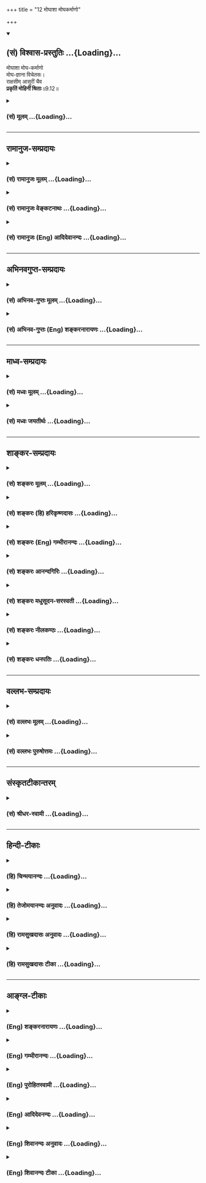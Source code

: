 +++
title = "12 मोघाशा मोघकर्माणो"

+++
<div class="js_include" newlevelforh1="2" title="(सं) विश्वास-प्रस्तुतिः" unfilled url="/purANam_vaiShNavam/mahAbhAratam/06-bhIShma-parva/03-bhagavad-gItA-parva/saMskRtam/vishvAsa-prastutiH/09_rAja-vidyA-rAja-guhy/12_moghAshA_moghakar.md">
<details open><summary><h2>(सं) विश्वास-प्रस्तुतिः ...{Loading}...</h2></summary>

मोघाशा मोघ-कर्माणो  
मोघ-ज्ञाना विचेतसः।  
राक्षसीम् आसुरीं चैव  
**प्रकृतिं मोहिनीं श्रिताः**॥9.12॥
</details>
</div>
<div class="js_include collapsed" newlevelforh1="3" title="(सं) मूलम्" unfilled url="/purANam_vaiShNavam/mahAbhAratam/06-bhIShma-parva/03-bhagavad-gItA-parva/saMskRtam/mUlam/09_rAja-vidyA-rAja-guhy/12_moghAshA_moghakar.md">
<details><summary><h3>(सं) मूलम् ...{Loading}...</h3></summary>

मोघाशा मोघकर्माणो मोघज्ञाना विचेतसः।  
राक्षसीमासुरीं चैव प्रकृतिं मोहिनीं श्रिताः।।9.12।।
</details>
</div>


_________________
## रामानुज-सम्प्रदायः
<div class="js_include collapsed" newlevelforh1="3" title="(सं) रामानुजः मूलम्" unfilled url="/purANam_vaiShNavam/mahAbhAratam/06-bhIShma-parva/03-bhagavad-gItA-parva/saMskRtam/rAmAnujaH/mUlam/09_rAja-vidyA-rAja-guhy/12_moghAshA_moghakar.md">
<details><summary><h3>(सं) रामानुजः मूलम् ...{Loading}...</h3></summary>

।।9.12।। मम मनुष्यत्वे परमकारुण्यादिपरत्वतिरोधानकरीं **राक्षसीम् आसुरीं च
मोहिनीं प्रकृतिम् आश्रिताः; मोघाशाः** मोघवाञ्छिता निष्फलवाञ्छिताः;
**मोघकर्माणः** मोघारम्भाः; **मोघज्ञानाः** सर्वेषु मदीयेषु चराचरेषु
अर्थेषु मयि च विपरीतज्ञानतया निष्फलज्ञानाः **विचेतसः** तथा सर्वत्र
विगतयाथात्म्यज्ञानाः; मां सर्वेश्वरम् इतरसमं मत्वा मयि यत् कर्तुम्
इच्छन्ति; यद् उद्दिश्य आरम्भान् कुर्वते; तत् सर्वं मोघं भवति इत्यर्थः।

</details>
</div>
<div class="js_include collapsed" newlevelforh1="3" title="(सं) रामानुजः वेङ्कटनाथः" unfilled url="/purANam_vaiShNavam/mahAbhAratam/06-bhIShma-parva/03-bhagavad-gItA-parva/saMskRtam/rAmAnujaH/venkaTanAthaH/09_rAja-vidyA-rAja-guhy/12_moghAshA_moghakar.md">
<details><summary><h3>(सं) रामानुजः वेङ्कटनाथः ...{Loading}...</h3></summary>

  
  
।।9.12।। मोघाशाः इति श्लोकेन प्रस्तुतस्य हेतुफले प्रतिपाद्येते।
मोहिनीप्रकृत्याश्रयणं हि मोघाशत्वादौ हेतुरिति पूर्वमुत्तरार्धव्याख्या।
राक्षसीं रक्षस्सम्बन्धिनीं तामसीं; आसुरीमसुरसम्बन्धिनीं राजसीं
क्रोधलोभादिमयीमित्यर्थः प्रकृतिंस्वभावमित्यर्थः। यजन्ते सात्त्विका देवान्
यक्षरक्षांसि राजसाः। भूतान् प्रेतगणांश्चान्ये यजन्ते तामसा जनाः
\[17।4\]मन्ये त्वां राक्षसं क्रूरमथवा तामसात्मकम्। यस्मात्क्षिपसि
गोविन्दं पाण्डवं च धनञ्जयम् इत्यादिष्विवेति द्रष्टव्यम्। मोहिनीम् इत्यनेन
भगवत्परत्वतिरोधानादिकमभिप्रेतम्। मोघाशाः इति
समासांशद्वयार्थकथनंमोघवाञ्छिता निष्फलवाञ्छिता इति।
फलपर्यन्तकर्मस्वरूपासिद्ध्यभिप्रायेणमोघारम्भा इत्युक्तम्। उपक्रमप्रभृति
निष्फलप्रवृत्तय इत्यर्थः। ज्ञानस्य मोघत्वं हि
स्वाधीनप्रवृत्त्यभिमतफलराहित्यम्। तच्चायथार्थत्वनिबन्धनम्। तस्य चात्र
विषयविशेषनिर्देशाभावाद्यथासम्भवं
सर्वविषयत्वमुचितमित्यभिप्रायेणाहसर्वेष्विति। वैपरीत्यं च अस्वतन्त्रे
स्वतन्त्रत्वम्; अन्यदीये स्वकीयत्वम्; अजडे नित्ये जडत्वानित्यत्वादिकम्;
अस्थिरे स्थिरत्वमित्यादिकं द्रष्टव्यम्। मोघज्ञानाः इति ज्ञानविशेषस्य
विहितत्वात्तत एव तत्कारणस्य च निषेद्धुमशक्यत्वात्विचेतसः इति
निषेधस्तदतिरिक्तज्ञानपर इत्यभिप्रायेणाहसर्वत्र विगतयाथात्म्यज्ञाना इति।
ननु मोघाशत्वादिकमसिद्धं; स्वर्गफलाद्यभिलषितसिद्धेः; तदुपायभूतयागादिषु
यथार्थज्ञानाच्चेत्यत्राहमामिति। अत्र,यथार्थज्ञानाभावान्मोघज्ञानत्वम्; तत
एव मोघाशत्वमोघारम्भत्वे इति क्रमः।  
  

</details>
</div>
<div class="js_include collapsed" newlevelforh1="3" title="(सं) रामानुजः (Eng) आदिदेवानन्दः" unfilled url="/purANam_vaiShNavam/mahAbhAratam/06-bhIShma-parva/03-bhagavad-gItA-parva/saMskRtam/rAmAnujaH/english/AdidevAnandaH/09_rAja-vidyA-rAja-guhy/12_moghAshA_moghakar.md">
<details><summary><h3>(सं) रामानुजः (Eng) आदिदेवानन्दः ...{Loading}...</h3></summary>

9.12 Men yielding to the deluding nature characteristics of Asuras and
Raksas and not aware of My higher nature like compassion etc. When I am
in a human form, are possessed of vain hopes, i.e, their hopes remain
fruitless, and their knowledge also is vain, i.e., is fruitless. They
are so because of their erroneous understanding which fails to know that
all things, mobile and immobile, belong to Me. They are ignorant on
account of their being devoid of knowledge of truth everywhere. Whatever
they do regarding Me, the Lord of all, is done with an attitude that I
am an ordinary mortal. So their efforts go in vain. All this springs
from their partaking of the nature of Raksasas and Asuras.

</details>
</div>


_________________
## अभिनवगुप्त-सम्प्रदायः
<div class="js_include collapsed" newlevelforh1="3" title="(सं) अभिनव-गुप्तः मूलम्" unfilled url="/purANam_vaiShNavam/mahAbhAratam/06-bhIShma-parva/03-bhagavad-gItA-parva/saMskRtam/abhinava-guptaH/mUlam/09_rAja-vidyA-rAja-guhy/12_moghAshA_moghakar.md">
<details><summary><h3>(सं) अभिनव-गुप्तः मूलम् ...{Loading}...</h3></summary>

।।9.12।। मोघेति। तेषां च कर्म ज्ञानम् आकांक्षाश्च सर्वं निष्फलम्;
अवस्तुविषयत्त्वात्। आसुरीं राक्षसीं चेति -- उद्रिक्तरजस्तमोधर्माण इति।

</details>
</div>
<div class="js_include collapsed" newlevelforh1="3" title="(सं) अभिनव-गुप्तः (Eng) शङ्करनारायणः" unfilled url="/purANam_vaiShNavam/mahAbhAratam/06-bhIShma-parva/03-bhagavad-gItA-parva/saMskRtam/abhinava-guptaH/english/shankaranArAyaNaH/09_rAja-vidyA-rAja-guhy/12_moghAshA_moghakar.md">
<details><summary><h3>(सं) अभिनव-गुप्तः (Eng) शङ्करनारायणः ...{Loading}...</h3></summary>

9.12 Mogha-etc. Their action, knowledge and aspirations are all futile,
as these are concerned with the unreal. The demoniac and devilish nature
etc. They are of the nature of excessive desire and ignorance.

</details>
</div>


_________________
## माध्व-सम्प्रदायः
<div class="js_include collapsed" newlevelforh1="3" title="(सं) मध्वः मूलम्" unfilled url="/purANam_vaiShNavam/mahAbhAratam/06-bhIShma-parva/03-bhagavad-gItA-parva/saMskRtam/madhvaH/mUlam/09_rAja-vidyA-rAja-guhy/12_moghAshA_moghakar.md">
<details><summary><h3>(सं) मध्वः मूलम् ...{Loading}...</h3></summary>

।।9.12।। तेषां फलमाह -- मोघाशा इति। वृथाशाः; भगवद्वेषिभिराशासितं न
किञ्चिदाप्यते। यज्ञादिकर्माणि च वृथैव तेषां; ज्ञानं च। केनापि
ब्रह्मरुद्रादिभक्त्याद्युपायेन न कश्चित् पुरुषार्थ आमुष्मिकस्तैराप्यत
इत्यर्थः। वक्ष्यति चतानहं द्विषतः क्रूरान् संसारेषु नराधमान् \[16।16\]
इत्यादि। मोक्षधर्मे च \[म.भा.12।346।6;7\]कर्मणा मनसा वाचा यो
द्विष्याद्विष्णुमव्ययम्। मज्जन्ति पितरस्तस्य नरके शाश्वतीः समाः। यो
द्विष्याद्विबुधश्रेष्ठं देवं नारायणं हरिम्। कथं स न भवेद्वेष्य
आलोकान्तस्य (आत्मा लोकस्य) कस्यचित् इति। सर्वोत्कृष्टे ज्ञानभक्ती हि
यस्य नारायणे पुष्करविष्टराद्ये। सर्वावमे द्वेषयुतश्च
तस्मिन्भ्रूणानन्तघ्नोऽस्य समो न चैव इति सामवेदे
शाण्डिल्यशाखायाम्। द्वेषाच्चैद्यादयो नृपाः \[भाग.7।1।30\]वैरणं यं नृपतयः
शिशुपालपौण्ड्रशाल्वादयो गतिविलासविलोकनाद्यैः। ध्यायन्त आकृतधियः
शयनासनादौ तत्साम्यमीयुरनुरक्तधियः पुनः किम् \[11।5।48\] इति भागवते।
भक्तिप्रियत्वज्ञापनार्थं नित्यध्यानस्तुत्यर्थं च; स्वभक्तस्य
कदाचिच्छापबलात् द्वेषिणोऽपि भक्तिफलमेव भगवान्ददातीति। भक्ता एव हि ते
पूर्वं शिशुपालादयः शापबलात् द्वेषिणः। तत्प्रश्नपूर्वं
पार्षदत्वशापादिकथनाच्चैतज्ज्ञायते। अन्यथा किमिति तदप्रस्तुतमुच्यते।
भगवतः साम्यकथनं तु द्वेषिणामपि द्वेषमनिरूप्य पूर्वतनभक्तिफलमेव ददातीति
ज्ञापयितुम्। न मे भक्तः प्रणश्यति \[9।31\] इति वक्ष्यति। न चभावो हि
भवकारणं इत्यादिविरोधः। द्वेषभाविनां द्वेष एव भवतीति हि युक्तम्। अन्यथा
गुरुद्वेषिणामपि गुरुत्वं भवतीत्यनिष्टमापद्येत। न चाकृतधीत्वे विशेषः;
तेषामेव हिरण्यकशिप्वादीनां पापप्रतीतेः। हिरण्यकशिपुश्चापि भगवन्निन्दया
तमः। विविक्षुरत्यगात्सूनोः प्रह्लादस्यानुभावतः \[भाग.4।21।47\]
इति। यदनिन्दत्पिता मह्यं (मे त्वां) इत्यारभ्यतस्मात्पिता मे पूयेत
दुरन्ताद्दुस्तरादघात् \[भाग.7।10।1517\] इति प्रह्लादेन भगवतो वरयाचनाच्च।
बहुषु ग्रन्थेषु च निषेधः। कुत्रचिदेव तदुक्तिरिति विशेषः।
यस्मिंस्तदुच्यते तत्रैव निषेध उक्तः। महातात्पर्यविरोधश्चोक्तः पुरस्तात्।
अयुक्तिमद्भ्यो युक्तिमन्त्येव बलवन्ति वाक्यानि। युक्तयश्चोक्ता
अन्येषाम्। न चैषां काचिद्गतिः। साम्येऽपि
वाक्ययोर्लोकानुकूलाननुकूलयोर्लोकानुकूलमेव बलवत्। लोकानुकूलं
भक्तप्रियत्वं च नेतरत्। उक्तं च तेषां भक्तत्वम्। मन्ये
सुरान्भागवतांस्त्र्यधीशे संरम्भमार्गाभिनिविष्टचित्तान् \[भाग.3।1।24\]
इत्यादि। अतो न भगवद्वेषिणां काचिद्गतिरिति सिद्धम्। द्वेषकारणमाह --
राक्षसीमिति।

</details>
</div>
<div class="js_include collapsed" newlevelforh1="3" title="(सं) मध्वः जयतीर्थः" unfilled url="/purANam_vaiShNavam/mahAbhAratam/06-bhIShma-parva/03-bhagavad-gItA-parva/saMskRtam/madhvaH/jayatIrthaH/09_rAja-vidyA-rAja-guhy/12_moghAshA_moghakar.md">
<details><summary><h3>(सं) मध्वः जयतीर्थः ...{Loading}...</h3></summary>

।।9.12।। किञ्च तेषां फलमित्यस्य परिहारो न दृश्यते अत आह -- **तेषा**मिति।
अनर्थत्वप्रदर्शनाय व्याचष्टे -- **वृथे**ति।
सम्पदादिप्राप्तिदर्शनात्कथमित्यत आह -- **भगवदि**ति। युद्धादिकर्मणां
साफल्यदर्शनात्कथं मोघकर्माणः इत्यत आह -- **यज्ञादी**ति। ज्ञानं
तत्त्वविषयं तेषां नास्त्येव; अतः कथं तस्य मोघत्वमुच्यते इत्यत आह --
**ज्ञानं चे**ति। ज्ञानं च तेषां वृथैवेत्यस्य केनापीत्यर्थ इति सम्बन्धः।
अनेन ज्ञानपदमुपलक्षणमिति चोक्तं भवति। न केवलं पुरुषार्थानवाप्तिः; अपितु
दुःखावाप्तिश्चेति भावेन तत्र प्रमाणान्याह -- **वक्ष्यति चे**ति। आ सम्यक्
लोकान्तस्य चण्डालादेः। पुष्करविष्टराद्ये पद्मासनस्य पितरि।
भ्रूणानन्तघ्नोऽनन्तभ्रूणघ्नः। यद्येवं; कथं तर्हि भागवतादौ भगवद्द्वेषस्य
मोक्षसाधनत्ववचनम् इत्यत आह -- **द्वेषादि**ति। तद्गतिं गता इति सम्बन्धः।
वैरेण ध्यायन्तः यदीयगत्यादिभिराकृतधियः आकृष्टबुद्धयः। ये पूर्वं भक्ताः
शिशुपालादयस्तद्विषये भवत्वेषा गतिः; न तु पौण्ड्रशाल्वादिविषये; अत आह --
**नित्ये**ति। भक्तप्रियत्वज्ञापनार्थमित्युक्तं विवृणोति --
**स्वभक्तस्ये**ति। इति भक्तप्रियत्वज्ञापनार्थमिति योजना। स्यादेतत्; यदि
तेषां स्वतो भक्तत्वं शापबलादेव द्वेषित्वमित्येतत्प्रमितं स्यात् तदेव
कुतः इत्यत आह -- **भक्ता एव ही**ति। प्रसिद्धमेवैतत् भागवतादावित्यर्थः।
कुतो वचनानामर्थान्तरकल्पनेति चेत्;यो द्विष्यात्
इत्याद्युदाहृतवाक्याविरोधात्। हेत्वन्तरं चाह -- **तत्प्रश्ने**ति। अहो
अत्यद्भुतं ह्येतद्दुर्लभैकान्तिनामपि। वासुदेवे भगवति गतिश्चैद्यस्य
विद्विषः \[भाग.7।1।15\] इति युधिष्ठिरेण द्वेषिणः कथं
मुक्तिर्जातेत्येवंरूपे तद्विषये प्रश्ने कृते सति नारदेनमातृष्वसेयो
वश्चैद्यो दन्तवक्त्रश्च पाण्डव। पार्षदप्रवरौ विष्णोर्विप्रशापात्पदच्युतौ
\[भाग.7।1।32\] इति तदुत्तरत्वेन पूर्वपार्षदत्वादिकं कथ्यते। ततोऽपि
द्वेषो न मोक्षसाधनमित्येततज्ज्ञायते। कथमित्यत आह -- **अन्यथे**ति। यदि
द्वेषो मोक्षसाधनं स्यात्तदा किमत्राद्भुतम् यतो द्वेषोऽप्येको मुक्तिमार्ग
इत्युत्तरं वक्तव्यम्। पूर्वपार्षदत्वादिकं त्वप्रस्तुतमनुपयुक्तं न
वक्तव्यं स्यादित्यर्थः। ननु नारदेननिन्दनस्तवसत्कारन्यक्वारार्थं
\[भाग.7।1।22\] इत्यादिना भगवतो निन्दादौ साम्यमपि तदुत्तरत्वेन कथ्यते;
यदि स्तुतेरिव निन्दाया तु मोक्षसाधनत्वं स्यात्तदा तदनुपयुक्तं न
वक्तव्यमिति सत्प्रतिपक्षार्थापत्तिरित्यतोऽस्यान्यथोपपत्तिमाह -- **भगवत**
इति। साम्यं निर्विकारत्वम्। भक्तानामपराधं भगवान्न गणयतीत्येतत्कुतः इत्यत
आह -- **ने**ति। द्वेषस्य मुक्तिसाधनत्वाभावेभावो यथा कथञ्चिच्चिन्तनं;
भवस्य मोक्षस्य कारणम् इत्यादिवचनविरोधः स्यादित्यत आह -- **न चे**ति। कुतो
नेत्यत आह -- **द्वेषे**ति। हि यस्मादेतद्वचनमिति युक्तं घटनोपेतं
तस्मादित्यर्थः। यथोक्तम्यादृशी भावना ज्ञेया सिद्धिर्भवति तादृशी \[ \]
इति। प्रतीत एवार्थः किं न स्यात् इत्यत आह -- **अन्यथे**ति। भगवद्द्वेषिणो
मुक्तिभाजः तदाकृतधीत्वात्; भगवद्भक्तवत् इत्यनुमानविरोध इत्यत आह --
**नचे**ति। उभयोराकृतधीत्वे सति फलेऽप्यविशेष इति च नेत्यर्थः। कुतः इत्यतः
कालातीतत्वादित्याह -- **तेषामेवे**ति। आकृतधीनामेव। विविक्षुर्वक्ष्यतीति
सम्भावनाविषयः। आशङ्कायामचेतनेषूपसङ्ख्यानात्। मह्यं मम। ननु
वचनत्वाविशेषात्यो द्विष्यात् इत्यादिभिःद्वेषाच्चेद्यादयः इत्यादीनां कथं
बाधनं इत्यत आह -- **बह्वि**ति। निषेधो द्वेषस्य मुक्तिसाधनतायाः। न केवलं
बहुत्वाबहुत्वरूपोऽनयोर्विशेषः। किन्तु
स्वव्याहतत्वास्वव्याहतत्वरूपोऽपीत्याह -- **यस्मिन्नि**ति। भागवतादौ
ग्रन्थेभगवन्निन्दया इत्यादिर्निषेधः। भगवद्गुणोत्कर्ष एव सर्ववेदानां
यन्महातात्पर्यं तद्विरोधो द्वेषान्मुक्तिवाचिनाम्; इतरेषां तु
तदानुकूल्यमिति च विशेष इति भावेनाह -- **महातात्पर्ये**ति। उक्तः
उक्तप्रायः। इतोऽपि बाध्यबाधकभावो युक्त इति भावेन व्याप्तिं तावदाह --
**अयुक्तिमद्भ्य** इति। सप्तम्यर्थे मतुप्। ततः किमित्यत आह --
**युक्तयश्चे**ति। महातात्पर्यविरोधश्चेत्यपेक्षया। अन्येषामनुकूलाः। अव्ययं
विबुधश्रेष्ठम्पुष्करविष्टराद्ये इति।
सावकाशत्वनिरवकाशत्वविशेषाच्चैवमित्याह -- **न चे**ति। इतरेषां तूक्तैवेति
शेषः। इतश्च बाध्यबाधकभावो युक्त इत्यभिप्रेत्य व्याप्तिं तावदाह --
**साम्येऽपी**ति। गुणान्तरेण साम्येऽपीति कैमुत्यार्थं
लोकानुकूलशब्देन,लोकदृष्टव्याप्तिकानुमानानुकूलत्वमुच्यते। ततः किमित्यत आह
-- **लोके**ति। इतरद्द्वेषिप्रियत्वं भगवत्प्रीत्यैव मोक्ष इति तु
प्रसिद्धमेव। शिशुपालादीनां पूर्वभक्तत्वं प्रसिद्धमित्युक्तम्; तत्कथमिति
चेत्; पार्षदत्वात्; वचनाच्चेत्याह -- **उक्तं चे**ति। त्रयाणां
लोकानामधीशे। संरम्भेण मार्गमात्रेणाभिनिविष्टचित्तान्। उपसंहरति -- **अत**
इति। गतिः सद्गतिः। स्वमौढ्यादेव मामवजानन्ति। न मद्दोषात्तेषां न महाननर्थ
इति सर्वं समाहितम्। राक्षसीमित्यादि तु किमर्थं इत्यत आह -- **द्वेषे**ति।
मौढ्यान्मिथ्याज्ञानं भवतु; प्रज्वलनात्मको द्वेषस्तु कुतः
इत्याशङ्कानिवृत्त्यर्थमिति शेषः। अन्येषामविद्यमानं मौढ्यमेव तेषां कुतः
इत्याशङ्कानिरासार्थमिति वा। अत्र कारणमिति मूलकारणम्।

</details>
</div>


_________________
## शाङ्कर-सम्प्रदायः
<div class="js_include collapsed" newlevelforh1="3" title="(सं) शङ्करः मूलम्" unfilled url="/purANam_vaiShNavam/mahAbhAratam/06-bhIShma-parva/03-bhagavad-gItA-parva/saMskRtam/shankaraH/mUlam/09_rAja-vidyA-rAja-guhy/12_moghAshA_moghakar.md">
<details><summary><h3>(सं) शङ्करः मूलम् ...{Loading}...</h3></summary>

।।9.12।। --,**मोघाशाः** वृथा आशाः आशिषः येषां ते मोघाशाः; तथा
**मोघकर्माणः** यानि च अग्निहोत्रादीनि तैः अनुष्ठीयमानानि कर्माणि तानि च;
तेषां भगवत्परिभवात्; स्वात्मभूतस्य अवज्ञानात्; मोघान्येव निष्फलानि
कर्माणि भवन्तीति मोघकर्माणः। तथा **मोघज्ञानाः** मोघं निष्फलं ज्ञानं
येषां ते मोघज्ञानाः; ज्ञानमपि तेषां निष्फलमेव स्यात्। **विचेतसः**
विगतविवेकाश्च ते भवन्ति इत्यभिप्रायः। किञ्च -- ते भवन्ति **राक्षसीं**
रक्षसां प्रकृतिं स्वभावम् **आसुरीम्** असुराणां **च प्रकृतिं मोहिनीं**
मोहकरीं देहात्मवादिनीं **श्रिताः** आश्रिताः; छिन्द्धि; भिन्द्धि; पिब;
खाद; परस्वमपहर; इत्येवं वदनशीलाः क्रूरकर्माणो भवन्ति इत्यर्थः; असुर्या
नाम ते लोकाः (ई0 उ₀ 3) इति श्रुतेः।। ये पुनः श्रद्दधानाः भगवद्भक्तिलक्षणे
मोक्षमार्गे प्रवृत्ताः --,

</details>
</div>
<div class="js_include collapsed" newlevelforh1="3" title="(सं) शङ्करः (हि) हरिकृष्णदासः" unfilled url="/purANam_vaiShNavam/mahAbhAratam/06-bhIShma-parva/03-bhagavad-gItA-parva/saMskRtam/shankaraH/hindI/harikRShNadAsaH/09_rAja-vidyA-rAja-guhy/12_moghAshA_moghakar.md">
<details><summary><h3>(सं) शङ्करः (हि) हरिकृष्णदासः ...{Loading}...</h3></summary>

।।9.12।। क्योंकि --, वे मोघाशा -- जिनकी आशाएँ -- कामनाएँ व्यर्थ हों ऐसे
व्यर्थ कामना करनेवाले और मोघकर्मा -- व्यर्थ कर्म करनेवाले होते हैं
क्योंकि उनके द्वारा जो कुछ अग्निहोत्रादि कर्म किये जाते हैं वे सब अपने
अन्तरात्मारूप भगवान्का अनादर करनेके कारण निष्फल हो जाते हैं। इसलिये वे
मोघकर्मा होते हैं। इसके अतिरिक्त वे मोघज्ञानी -- निष्फल ज्ञानवाले होते
हैं; अर्थात् उनका ज्ञान भी निष्फल ही होता है। और वे विचेता अर्थात्
विवेकहीन भी होते हैं। तथा वे मोह उत्पन्न करनेवाली देहात्मवादिनी राक्षसी
और आसुरी प्रकृतिका यानी राक्षसोंके और असुरोंके स्वभावका आश्रय करनेवाले
हो जाते हैं। अभिप्राय यह कि तोड़ो; फोड़ो; पिओ; खाओ; दूसरोंका धन लूट लो
इत्यादि वचन बोलनेवाले और बड़े क्रूरकर्मा हो जाते हैं। श्रुति भी कहती है
कि वे असुरोंके रहने योग्य लोक प्रकाशहीन हैं इत्यादि।

</details>
</div>
<div class="js_include collapsed" newlevelforh1="3" title="(सं) शङ्करः (Eng) गम्भीरानन्दः" unfilled url="/purANam_vaiShNavam/mahAbhAratam/06-bhIShma-parva/03-bhagavad-gItA-parva/saMskRtam/shankaraH/english/gambhIrAnandaH/09_rAja-vidyA-rAja-guhy/12_moghAshA_moghakar.md">
<details><summary><h3>(सं) शङ्करः (Eng) गम्भीरानन्दः ...{Loading}...</h3></summary>

9.12 Moghasah, of vain hopes. So also, mogha-karmanah, of vain actions:
their rites, such as Agnihotra etc. which are undertaken by them, verily
become vain, fruitless actions, because of dishonouring the Lord,
disregarding Him who is their own Self. In this way they are of vain
actions. Similarly, mogha-jnanah, of vain knowledge: of fruitless
knowledge; even their knowledge verily becomes useless. And vicetasah,
senseless: i.e., they lose their power of discrimination. Besides,
\[Besides, in the next birth৷৷.\] they become sritah, possessed of; the
mohinim, self-deceptive, self-delusive; prakritim, disposition;
raksasim, of fiends; and asurim, of demons-according to which the body
is the Self; i.e., they become habitually inclined to act cruelly,
saying, 'cut, break, drink, eat, steal others' wealth,' etc. \[The habit
to cut, break, drink, eat, etc. is characteristic of fiends. The habit
of stealing others' wealth, etc. is characteristic of demons.\] This is
stated in the Sruti, 'Those worlds of devils (are covered by blinding
darkness)' (Is. 3).

</details>
</div>
<div class="js_include collapsed" newlevelforh1="3" title="(सं) शङ्करः आनन्दगिरिः" unfilled url="/purANam_vaiShNavam/mahAbhAratam/06-bhIShma-parva/03-bhagavad-gItA-parva/saMskRtam/shankaraH/AnandagiriH/09_rAja-vidyA-rAja-guhy/12_moghAshA_moghakar.md">
<details><summary><h3>(सं) शङ्करः आनन्दगिरिः ...{Loading}...</h3></summary>

।।9.12।। भगवन्तमवजानतां प्रश्नपूर्वकं शोच्यत्वं विशदयति -- **कथमिति।**
भगवन्निन्दापराणां न काचिदपि प्रार्थनार्थवतीत्याह -- **वृथेति।** ननु
भगवन्तं निन्दन्तोऽपि नित्यं नैमित्तिकं वा कर्मानुतिष्ठन्ति;
तदनुष्ठानाच्च तेषां प्रार्थनाः सार्था भविष्यन्तीति नेत्याह -- **तथेति।**
परिभवस्तिरस्करणम्; अवज्ञानमनादरणम्। तेषामपि शास्त्रार्थाज्ञानवतां
तद्द्वारा प्रार्थनार्थवत्त्वमित्याशङ्क्याह -- **तथा मोघेति।** तथापि
यौक्तिकविवेकवशात्तत्प्रार्थनासाफल्यमित्याशङ्क्याह -- **विचेतस इति।** न
केवलमुक्तविशेषणवत्त्वमेव तेषां किंतु वर्तमानदेहपातादनन्तरं
तत्तदतिक्रूरयोनिप्राप्तिश्च निश्चितेत्याह -- **किञ्चेति।** मोहकरीमिति
प्रकृतिद्वयेऽपि तुल्यं विशेषणं; छिन्धि भिन्धि पिब खादेति प्राणिहिंसारूपो
रक्षसां स्वभावः; असुराणां स्वभावस्तु न देहि नो जुहुधि
परस्वमेवापहरेत्यादिरूपः; मोहो मिथ्याज्ञानम्। उक्तमेव स्फुटयति --
**छिन्धीति।**

</details>
</div>
<div class="js_include collapsed" newlevelforh1="3" title="(सं) शङ्करः मधुसूदन-सरस्वती" unfilled url="/purANam_vaiShNavam/mahAbhAratam/06-bhIShma-parva/03-bhagavad-gItA-parva/saMskRtam/shankaraH/madhusUdana-sarasvatI/09_rAja-vidyA-rAja-guhy/12_moghAshA_moghakar.md">
<details><summary><h3>(सं) शङ्करः मधुसूदन-सरस्वती ...{Loading}...</h3></summary>

।।9.12।। ते च भगवदवज्ञाननिन्दनजनितमहादुरितप्रतिबद्धबुद्धयो निरन्तरं
निरयनिवासार्हा एव -- ईश्वरमन्तरेण कर्माण्येव नः फलं दास्यन्तीत्येवंरूपा
मोघा निष्फलैवाशा फलप्रार्थना येषां ते। अतएवेश्वरविमुखत्वान्मोघानि
श्रममात्ररूपाण्यग्निहोत्रादीनि कर्माणि येषां ते। तथा
मोघमीश्वराप्रतिपादककुतर्कशास्त्रजनितं ज्ञानं येषां ते। कुत एवं। यतो
विचेतसो भगवदवज्ञानजनितदुरितप्रतिबद्धविवेकविज्ञानाः। किंच ते
भगवदवज्ञानवशात् राक्षसीं तामसीं अविहितहिंसाहेतुद्वेषप्रधानां आसुरीं च
राजसीं शास्त्रानभ्यनुज्ञातविषयभोगहेतुरागप्रधानां च। मोहिनीं
शास्त्रीयज्ञानभ्रंशहेतुं प्रकृतिं स्वभावमाश्रिता एव भवन्ति।
ततश्चत्रिविधं नरकस्येदं द्वारं नाशनमात्मनः। कामः क्रोधस्तथा लोभः
इत्युक्तनरकद्वारभागितया नरकयातनामेव ते सततमनुभवन्तीत्यर्थः।

</details>
</div>
<div class="js_include collapsed" newlevelforh1="3" title="(सं) शङ्करः नीलकण्ठः" unfilled url="/purANam_vaiShNavam/mahAbhAratam/06-bhIShma-parva/03-bhagavad-gItA-parva/saMskRtam/shankaraH/nIlakaNThaH/09_rAja-vidyA-rAja-guhy/12_moghAshA_moghakar.md">
<details><summary><h3>(सं) शङ्करः नीलकण्ठः ...{Loading}...</h3></summary>

।।9.12।। मदवज्ञानाच्च ते मोघाशाः वृथैव आशा आशिषो येषां ते मोघाशाः। तथा
मोघकर्माणो निष्फलोद्योगाः। मोघज्ञानाः निष्फलज्ञानाः। यतो विचेतसो
निर्विवेकाः। यतो राक्षसीमासुरीं च रजस्तमःप्रधानां मोहिनीं मोहकरीं
प्रकृतिं श्रिताः। छिन्धि भिन्धि पिब खाद परस्वमपहरेत्येवंवादशीलाः
क्रूरकर्माणो भवन्तीत्यर्थः।

</details>
</div>
<div class="js_include collapsed" newlevelforh1="3" title="(सं) शङ्करः धनपतिः" unfilled url="/purANam_vaiShNavam/mahAbhAratam/06-bhIShma-parva/03-bhagavad-gItA-parva/saMskRtam/shankaraH/dhanapatiH/09_rAja-vidyA-rAja-guhy/12_moghAshA_moghakar.md">
<details><summary><h3>(सं) शङ्करः धनपतिः ...{Loading}...</h3></summary>

।।9.12।। ततश्च तेषामनादरणेन तिरस्कारणएन निन्दया च हतानां
सर्वपुरुषार्थभ्रष्टानां अतिक्षुद्राणां केनापि कापि प्रार्थना न
सिध्यतीत्याह -- मोघाशा इति। माघो व्यर्था आशा आशिषस्तत्तद्वस्तुप्रार्थना
येषां ते। ननु तेषां प्रार्थना अग्निहोत्रादिकर्मानुष्ठानात्सार्था
भविष्यतीतिचेत् भगवन्तिमात्मानमवजानतामग्निहोत्रादिकर्मणां श्रममात्रत्वेन
नैष्फल्यान्नेत्याह -- मोघकर्माण इति। मोघानि निष्पलान्येव श्रमहेतुभूतानि
अग्निहोत्रादीनि कर्माणि येषां ते। तदुक्तन्धर्मः स्वनुष्ठितः पुंसां
विष्वक्सेनकथासुः यः। नोत्पादयेद्यदि रतिं श्रम एव हि केवलम् इति। ननु
भगवन्तमवजानन्तोऽपि ज्ञानिनो दृश्यन्ते ज्ञानाच्च तेषां मोक्षप्रार्थना
सार्था भविष्यतीतिचेत्। भगवदवज्ञानसहितस्य तस्य साक्षात्काराहेतुत्वेन
मोक्षाहेतुत्वान्नेत्याह। मोघज्ञाना मोघं निष्फलं ज्ञानं येषां ते।
तदुक्तंनैष्कर्म्यम्पयत्युतभाववर्जितं न शोभते ज्ञानमलं निरञ्जमनम्। कुतः
पुनः शश्वदभद्रमीश्वरे च चार्पितं कर्म यदप्यकारणम् इति। विगतचेतसो
विगतविवेकाश्चेति भाष्ये चो हेतौ। यतो भगवदवज्ञानेन कर्मादीनि निष्फलानि
तद्भक्त्या तु सफलानीति विवेकशून्या अत एतादृशास्ते भवन्तीत्यभिप्रायः।
किंच यतो राक्षसीं रक्षसां प्रकृतिं स्वभावं च्छिन्धि भिन्धि पिब
खादेत्येवंरुपाम्; आसूरीमसुराणां च प्रकृतिं न देहि न जुहुधि
परस्वमपहरेत्येवंरुपां मोहिनीं मोहकारीं देहात्माभिमानरुपां श्रिता
आश्रिताः क्रूरकरर्माणस्ते भवन्ति अतोऽपि तेषामुक्तविशेषणवत्त्वमित्यर्थः।
यद्वा किंच न केवलमुक्तविशेषणवत्त्वमेव तेषामपि तु एतादृशा अपीत्याह --
राक्षसीमिति। अथवा न केवलं वर्तमानदेह एवैतादृशाः किंतु
वर्तमानदेहपातानन्तरमेतेषां तत्तदतिक्रूरयोनिप्राप्तिश्च निश्चितेत्याह --
राक्षसीमिति। तथाच श्रुतिःअसूर्या नाम ते लोका अन्धेन तमसा वृताः। तांस्ते
प्रेत्याभिगच्छन्ति ये केचात्महनो जनाः इति।

</details>
</div>


_________________
## वल्लभ-सम्प्रदायः
<div class="js_include collapsed" newlevelforh1="3" title="(सं) वल्लभः मूलम्" unfilled url="/purANam_vaiShNavam/mahAbhAratam/06-bhIShma-parva/03-bhagavad-gItA-parva/saMskRtam/vallabhaH/mUlam/09_rAja-vidyA-rAja-guhy/12_moghAshA_moghakar.md">
<details><summary><h3>(सं) वल्लभः मूलम् ...{Loading}...</h3></summary>

।।9.12।। न केवलमजानन्त इत्येव वक्तव्यं सर्वस्य तथात्वात्। किञ्च ते
मोघाशाः परमार्थतो मोघे स्वर्गादौ देवतायां च ईश्वरं विना कर्मैव फलदमिति
मोघा वा आशा येषां ते; अतएव मोघकर्माणः मोघमेव च ज्ञानमासुरं
मायावादादिशास्त्रोपदेशजन्यं येषां तत एव विक्षिप्तचेतसः। सर्वत्र हेतुः
राक्षसीमासुरीं चेति। मम मनुष्यानुकरणे परमकारुण्यादिपरत्वभावनिरोधकरीं
प्रकृतिं स्वभावरूपां शब्दादिविषयैकपरां राजसीमासुरीं मायेत्यसुरा इति
श्रूयमाणां श्रिताः राक्षसीं तामसीं शिश्नोदरभरणैकस्वभावरूपां तथा मोहिनीं
सात्विकराजसी मानुषीं प्रकृतिं संश्रिता इत्यासुरादयो मामवजानन्ति।

</details>
</div>
<div class="js_include collapsed" newlevelforh1="3" title="(सं) वल्लभः पुरुषोत्तमः" unfilled url="/purANam_vaiShNavam/mahAbhAratam/06-bhIShma-parva/03-bhagavad-gItA-parva/saMskRtam/vallabhaH/puruShottamaH/09_rAja-vidyA-rAja-guhy/12_moghAshA_moghakar.md">
<details><summary><h3>(सं) वल्लभः पुरुषोत्तमः ...{Loading}...</h3></summary>

  
  
।।9.12।। तेषां मूढत्वं विशदयति -- मोघाशा इति। मोघाशाः मोघं निष्फलं
असमर्पितान्नं केवलं देहपोषार्थं अश्नन्ति भक्षयन्तीति तथा। मोघं निष्फलमेव
भगवत्सेवातिरिक्तकर्मकर्त्तारः। मोघज्ञानाः मोघं निष्फलं
मोहकशास्त्रोक्तभगवत्स्वरूपज्ञानातिरिक्तज्ञानयुक्ताः। विचेतसः
अव्यवस्थितमनसः। राक्षसीं स्वदेहपोषणरूपाम्। च पुनः। आसुरीं
परोपद्रवकरणरूपां मोहिनीं मद्विस्मारिकां प्रकृतिमेव मायामेव
स्वभावमाश्रिताः। अतएव मां मानुषीं तनुमाश्रितं ज्ञात्वा अवमन्यन्त इति
पूर्वेणान्वयः।  
  

</details>
</div>


_________________
## संस्कृतटीकान्तरम्
<div class="js_include collapsed" newlevelforh1="3" title="(सं) श्रीधर-स्वामी" unfilled url="/purANam_vaiShNavam/mahAbhAratam/06-bhIShma-parva/03-bhagavad-gItA-parva/saMskRtam/shrIdhara-svAmI/09_rAja-vidyA-rAja-guhy/12_moghAshA_moghakar.md">
<details><summary><h3>(सं) श्रीधर-स्वामी ...{Loading}...</h3></summary>

।।9.12।। किंच **-- मोघाशा** **इति।** मत्तोऽन्यद्देवतान्तरं क्षिप्रं फलं
दास्यतीत्येवंभूता मोघा निष्फलैवाशा येषां ते। अतएव मद्विमुखत्वान्मोघानि
व्यर्थानि कर्माणि येषां ते। मोघमेव नानाकुतर्काश्रितं शास्त्रज्ञानं येषां
ते। अतएव विचेतसो विक्षिप्तचित्ताः। सर्वत्र हेतुः। राक्षसीं तामसीं
हिंसादिप्रचुराम् आसुरीं च राजसीं कामदर्पादिबहुलाम् मोहिनीं
बुद्धिभ्रंशकरीं प्रकृतिं स्वभावं श्रिताः आश्रिताः सन्तो मामवजानन्तीति
पूर्वेणान्वयः।

</details>
</div>


_________________
## हिन्दी-टीकाः
<div class="js_include collapsed" newlevelforh1="3" title="(हि) चिन्मयानन्दः" unfilled url="/purANam_vaiShNavam/mahAbhAratam/06-bhIShma-parva/03-bhagavad-gItA-parva/hindI/chinmayAnandaH/09_rAja-vidyA-rAja-guhy/12_moghAshA_moghakar.md">
<details><summary><h3>(हि) चिन्मयानन्दः ...{Loading}...</h3></summary>

।।9.12।। See commentary under 9.13

</details>
</div>
<div class="js_include collapsed" newlevelforh1="3" title="(हि) तेजोमयानन्दः अनुवादः" unfilled url="/purANam_vaiShNavam/mahAbhAratam/06-bhIShma-parva/03-bhagavad-gItA-parva/hindI/tejomayAnandaH/anuvAdaH/09_rAja-vidyA-rAja-guhy/12_moghAshA_moghakar.md">
<details><summary><h3>(हि) तेजोमयानन्दः अनुवादः ...{Loading}...</h3></summary>

।।9.12।। वृथा आशा, वृथा कर्म और वृथा ज्ञान वाले अविचारीजन राक्षसों के और
असुरों के मोहित करने वाले स्वभाव को धारण किये रहते हैं।।

</details>
</div>
<div class="js_include collapsed" newlevelforh1="3" title="(हि) रामसुखदासः अनुवादः" unfilled url="/purANam_vaiShNavam/mahAbhAratam/06-bhIShma-parva/03-bhagavad-gItA-parva/hindI/rAmasukhadAsaH/anuvAdaH/09_rAja-vidyA-rAja-guhy/12_moghAshA_moghakar.md">
<details><summary><h3>(हि) रामसुखदासः अनुवादः ...{Loading}...</h3></summary>

।।9.12।। जिनकी सब आशाएँ व्यर्थ होती हैं, सब शुभ-कर्म व्यर्थ होते हैं और
सब ज्ञान व्यर्थ होते हैं अर्थात् जिनकी आशाएँ, कर्म और ज्ञान सत्-फल
देनेवाले नहीं होते, ऐसे अविवेकी मनुष्य आसुरी, राक्षसी और मोहिनी फकृतिका
आश्रय लेते हैं।

</details>
</div>
<div class="js_include collapsed" newlevelforh1="3" title="(हि) रामसुखदासः टीका" unfilled url="/purANam_vaiShNavam/mahAbhAratam/06-bhIShma-parva/03-bhagavad-gItA-parva/hindI/rAmasukhadAsaH/TIkA/09_rAja-vidyA-rAja-guhy/12_moghAshA_moghakar.md">
<details><summary><h3>(हि) रामसुखदासः टीका ...{Loading}...</h3></summary>

।।9.12।।***व्याख्या--***'**मोघाशाः'--** जो लोग भगवान्से विमुख होते हैं,
वे सांसारिक भोग चाहते हैं, स्वर्ग चाहते हैं तो उनकी ये सब कामनाएँ व्यर्थ
ही होती हैं। कारण कि नाशवान् और परिवर्तनशील वस्तुकी कामना पूरी होगी ही--
यह कोई नियम नहीं है। अगर कभी पूरी हो भी जाय, तो वह टिकेगी नहीं अर्थात्
फल देकर नष्ट हो जायगी। जबतक परमात्माकी प्राप्ति नहीं होती, तबतक कितनी ही
सांसारिक वस्तुओंकी इच्छाएँ की जायँ और उनका फल भी मिल जाय तो भी वह सब
व्यर्थ ही है (गीता 7। 23)।**'मोघकर्माणः'--**भगवान्से विमुख हुए मनुष्य
शास्त्रविहित कितने ही शुभकर्म करें, पर अन्तमें वे सभी व्यर्थ हो जायँगे।
कारण कि मनुष्य अगर सकामभावसे शास्त्रविहित यज्ञ, दान आदि कर्म भी करेंगे,
तो भी उन कर्मोंका आदि और अन्त होगा और उनके फलका भी आदि और अन्त होगा। वे
उन कर्मोंके फलस्वरूप ऊँचे-ऊँचे लोकोंमें भी चले जायँगे, तो भी वहाँसे उनको
फिर जन्म-मरणमें आना ही पड़ेगा। इसलिये उन्होंने कर्म करके केवल अपना समय
बरबाद किया, अपनी बुद्धि बरबाद की और मिला कुछ नहीं। अन्तमें रीते-के-रीते
रह गये अर्थात् जिसके लिये मनुष्यशरीर मिला था, उस लाभसे सदा ही रीते रह
गये। इसलिये उनके सब कर्म व्यर्थ, निष्फल ही हैं। तात्पर्य यह हुआ कि ये
मनुष्य स्वरूपसे साक्षात् परमात्माके अंश हैं, सदा रहनेवाले हैं और कर्म
तथा उनका,फल आदि-अन्तवाला है; अतः जबतक परमात्माकी प्राप्ति नहीं होगी,
तबतक वे सकामभावपूर्वक कितने ही कर्म करें और उनका फल भोंगे, पर अन्तमें
दुःख और अशान्तिके सिवाय कुछ नहीं मिलेगा।  
  
जो शास्त्रविहित कर्म अनुकूल परिस्थिति प्राप्त करनेकी इच्छासे
सकामभावपूर्वक किये जाते हैं, वे ही कर्म व्यर्थ होते हैं अर्थात् सत्-फल
देनेवाले नहीं होते। परन्तु जो कर्म भगवान्के लिये, भगवान्की प्रसन्नताके
लिये किये जाते हैं और जो कर्म भगवान्के अर्पण किये जाते हैं, वे कर्म
निष्फल नहीं होते अर्थात् नाशवान् फल देनेवाले नहीं होते, प्रत्युत सत्-फल
देनेवाले हो जाते हैं-- **'कर्म चैव तदर्थीयं सदित्येवाभिधीयते'**(गीता 17।
27)।

</details>
</div>


_________________
## आङ्ग्ल-टीकाः
<div class="js_include collapsed" newlevelforh1="3" title="(Eng) शङ्करनारायणः" unfilled url="/purANam_vaiShNavam/mahAbhAratam/06-bhIShma-parva/03-bhagavad-gItA-parva/english/shankaranArAyaNaH/09_rAja-vidyA-rAja-guhy/12_moghAshA_moghakar.md">
<details><summary><h3>(Eng) शङ्करनारायणः ...{Loading}...</h3></summary>

9.12. \[They\] are of futile aspirations, futile actions, futile
knowledge and wrong intellect; and they take recourse only to the
delusive nature that is demoniac and also devilish.

</details>
</div>
<div class="js_include collapsed" newlevelforh1="3" title="(Eng) गम्भीरानन्दः" unfilled url="/purANam_vaiShNavam/mahAbhAratam/06-bhIShma-parva/03-bhagavad-gItA-parva/english/gambhIrAnandaH/09_rAja-vidyA-rAja-guhy/12_moghAshA_moghakar.md">
<details><summary><h3>(Eng) गम्भीरानन्दः ...{Loading}...</h3></summary>

9.12 Of vain hopes, of vain actions, of vain knowledge, and senseless,
they become verily possessed of the deceptive disposition of fiends and
demons.

</details>
</div>
<div class="js_include collapsed" newlevelforh1="3" title="(Eng) पुरोहितस्वामी" unfilled url="/purANam_vaiShNavam/mahAbhAratam/06-bhIShma-parva/03-bhagavad-gItA-parva/english/purohitasvAmI/09_rAja-vidyA-rAja-guhy/12_moghAshA_moghakar.md">
<details><summary><h3>(Eng) पुरोहितस्वामी ...{Loading}...</h3></summary>

9.12 Their hopes are vain, their actions worthless, their knowledge
futile; they are without sense, deceitful, barbarous and godless.

</details>
</div>
<div class="js_include collapsed" newlevelforh1="3" title="(Eng) आदिदेवनन्दः" unfilled url="/purANam_vaiShNavam/mahAbhAratam/06-bhIShma-parva/03-bhagavad-gItA-parva/english/AdidevanandaH/09_rAja-vidyA-rAja-guhy/12_moghAshA_moghakar.md">
<details><summary><h3>(Eng) आदिदेवनन्दः ...{Loading}...</h3></summary>

9.12 Senseless men entertain a nature which is deluding and akin to that
of Raksasas (fiends) and Asuras (monsters). Their hopes are vain, acts
are vain and knowledge is vain.

</details>
</div>
<div class="js_include collapsed" newlevelforh1="3" title="(Eng) शिवानन्दः अनुवादः" unfilled url="/purANam_vaiShNavam/mahAbhAratam/06-bhIShma-parva/03-bhagavad-gItA-parva/english/shivAnandaH/anuvAdaH/09_rAja-vidyA-rAja-guhy/12_moghAshA_moghakar.md">
<details><summary><h3>(Eng) शिवानन्दः अनुवादः ...{Loading}...</h3></summary>

9.12 Of vain hopes, of vain actions, of vain knowledge and senseless,
they verily are possessed of the deceitful nature of demons and undivine
beings.

</details>
</div>
<div class="js_include collapsed" newlevelforh1="3" title="(Eng) शिवानन्दः टीका" unfilled url="/purANam_vaiShNavam/mahAbhAratam/06-bhIShma-parva/03-bhagavad-gItA-parva/english/shivAnandaH/TIkA/09_rAja-vidyA-rAja-guhy/12_moghAshA_moghakar.md">
<details><summary><h3>(Eng) शिवानन्दः टीका ...{Loading}...</h3></summary>

9.12 मोघाशाः of vain hopes; मोघकर्माणः of vain actions; मोघज्ञानाः of
vain knowledge; विचेतसः senseless; राक्षसीम् devilish; आसुरीम् undivine;
च and; एव verily; प्रकृतिम् nature; मोहिनीम् deceitful; श्रिताः (are)
possessed of.Commentary They entertain vain hopes; for there can be no
hope in perishable forms. It is vain hope because they run after
transient objects and miss the Eternal. It is vain action; because it is
not performed by them as sacrifice unto the Lord. The Agnihotra (a
ritual) and other actions performed by them are fruitless; because they
insult the Lord. They are senseless. They have no,discrimination. They
have no idea of the eternal Self. They worship their body only. They
behold no self beyond the body. They neglect their own Self. They do
atrocious crimes and cruel actions. They rob others property and murder
people. They partake of the nature of the demons and the undivine
beings.The Rakshasa are Tamasic and the Asuras are Rajasic.Prakriti
means here Svabhava (ones own nature).They see the external human body
only. They have no knowledge of the Self that dwells within the body.
They do not behold God in the universe. They life for eating and
drinking only.He who entertains hope of getting the rewards of actions
through mere Karma alone; without the grace of the Lord is one of empty
hope and empty deed. Karmas are insentient. They cannot give rewards
independently. The omniscient Lord Who knows the relationship between
Karmas and their fruits can dispense them. He who has obtained knowledge
from books which do not admit of the existence of the Self and which do
not speak of the Self is one of empty knowledge. This will not give any
reward. That knowledge obtained through the study of spiritual books
which treat of Brahman alone can give the reward. (Cf.VII.15XVI.6;20)

</details>
</div>
